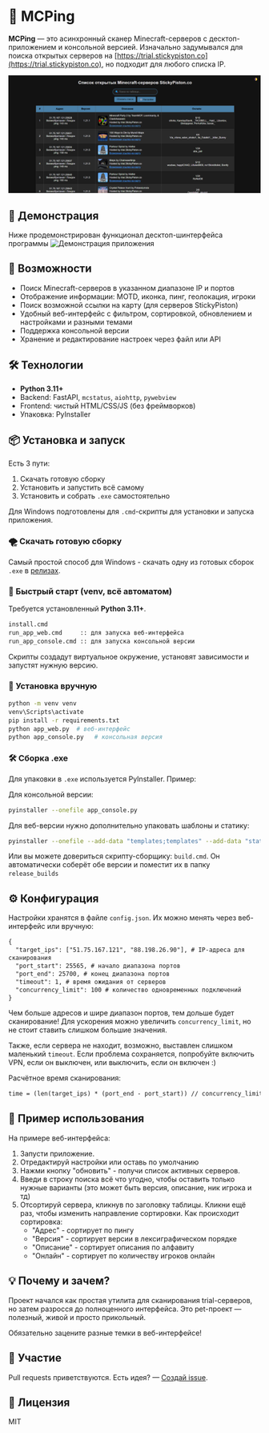 # 🧭 MCPing

**MCPing** — это асинхронный сканер Minecraft-серверов с десктоп-приложением и консольной версией. Изначально задумывался для поиска открытых серверов на [https://trial.stickypiston.co](https://trial.stickypiston.co), но подходит для любого списка IP.


![Интерфейс приложения](./docs/img.png)

## 👀 Демонстрация

Ниже продемонстрирован функционал десктоп-шинтерфейса программы
![Демонстрация приложения](./docs/demo.gif)


## 🚀 Возможности

* Поиск Minecraft-серверов в указанном диапазоне IP и портов
* Отображение информации: MOTD, иконка, пинг, геолокация, игроки
* Поиск возможной ссылки на карту (для серверов StickyPiston)
* Удобный веб-интерфейс с фильтром, сортировкой, обновлением и настройками и разными темами
* Поддержка консольной версии
* Хранение и редактирование настроек через файл или API

## 🛠️ Технологии

* **Python 3.11+**
* Backend: FastAPI, `mcstatus`, `aiohttp`, `pywebview`
* Frontend: чистый HTML/CSS/JS (без фреймворков)
* Упаковка: PyInstaller

## 📦 Установка и запуск

Есть 3 пути: 
1. Скачать готовую сборку
2. Установить и запустить всё самому
3. Установить и собрать `.exe` самостоятельно

Для Windows подготовлены для `.cmd`-скрипты для установки и запуска приложения.

### 🌪️ Скачать готовую сборку

Самый простой способ для Windows - скачать одну из готовых сборок
 `.exe` в [релизах](https://github.com/Mideks/MCPing/releases).


### 🔧 Быстрый старт (venv, всё автоматом)
Требуется установленный **Python 3.11+**.
```cmd
install.cmd
run_app_web.cmd     :: для запуска веб-интерфейса
run_app_console.cmd :: для запуска консольной версии
```

Скрипты создадут виртуальное окружение, установят зависимости и запустят нужную версию.

### 🐍 Установка вручную

```bash
python -m venv venv
venv\Scripts\activate
pip install -r requirements.txt
python app_web.py  # веб-интерфейс
python app_console.py   # консольная версия
```

### 🛠 Сборка .exe

Для упаковки в `.exe` используется PyInstaller. Пример:

Для консольной версии:
```bash
pyinstaller --onefile app_console.py    
```

Для веб-версии нужно дополнительно упаковать шаблоны и статику:
```bash
pyinstaller --onefile --add-data "templates;templates" --add-data "static;static" app_web.py    
```

Или вы можете довериться скрипту-сборщику: `build.cmd`. Он автоматически соберёт обе версии и поместит их в папку `release_builds`

## ⚙️ Конфигурация

Настройки хранятся в файле `config.json`. Их можно менять через веб-интерфейс или вручную:

```pyton
{
  "target_ips": ["51.75.167.121", "88.198.26.90"], # IP-адреса для сканирования
  "port_start": 25565, # начало диапазона портов
  "port_end": 25700, # конец диапазона портов
  "timeout": 1, # время ожидания от серверов 
  "concurrency_limit": 100 # количество одновременных подключений
}
```

Чем больше адресов и шире диапазон портов, тем дольше будет сканирование!
Для ускорения можно увеличить `concurrency_limit`, но не стоит ставить слишком большие значения.

Также, если сервера не находит, возможно, выставлен слишком маленький `timeout`. 
Если проблема сохраняется, попробуйте включить VPN, если он выключен, или выключить, если он включен :)

Расчётное время сканирования:
```txt
time = (len(target_ips) * (port_end - port_start)) // concurrency_limit * timeout
```


## 🧪 Пример использования

На примере веб-интерфейса:
1. Запусти приложение.
2. Отредактируй настройки или оставь по умолчанию
3. Нажми кнопку "обновить" - получи список активных серверов.
4. Введи в строку поиска всё что угодно, чтобы оставить только нужные варианты (это может быть версия, описание, ник игрока и тд)
5. Отсортируй сервера, кликнув по заголовку таблицы. Кликни ещё раз, чтобы изменить направление сортировки. Как происходит сортировка:
    - "Адрес" - сортирует по пингу
    - "Версия" - сортирует версии в лексиграфическом порядке
    - "Описание" - сортирует описания по алфавиту
    - "Онлайн" - сортирует по количеству игроков онлайн


## 💡 Почему и зачем?

Проект начался как простая утилита для сканирования trial-серверов, но затем разросся до полноценного интерфейса. Это pet-проект — полезный, живой и просто прикольный.

Обязательно зацените разные темки в веб-интерфейсе!

## 🤝 Участие

Pull requests приветствуются. Есть идея? — [Создай issue](https://github.com/Mideks/MCPing/issues).

## 📄 Лицензия
MIT
